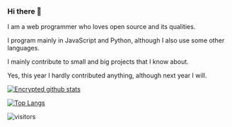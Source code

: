 ### Hi there 👋


I am a web programmer who loves open source and its qualities.

I program mainly in JavaScript and Python, although I also use some other languages.

I mainly contribute to small and big projects that I know about.

Yes, this year I hardly contributed anything, although next year I will.


[![Encrypted github stats](https://github-readme-stats.vercel.app/api?username=EncryptedScreen&show_icons=true)](https://github.com/anuraghazra/github-readme-stats)

[![Top Langs](https://github-readme-stats.vercel.app/api/top-langs/?username=EncryptedScreen)](https://github.com/anuraghazra/github-readme-stats)

![visitors](https://visitor-badge.laobi.icu/badge?page_id=https://github.com/LeakOS/LeakOS/edit/main/README.md)
